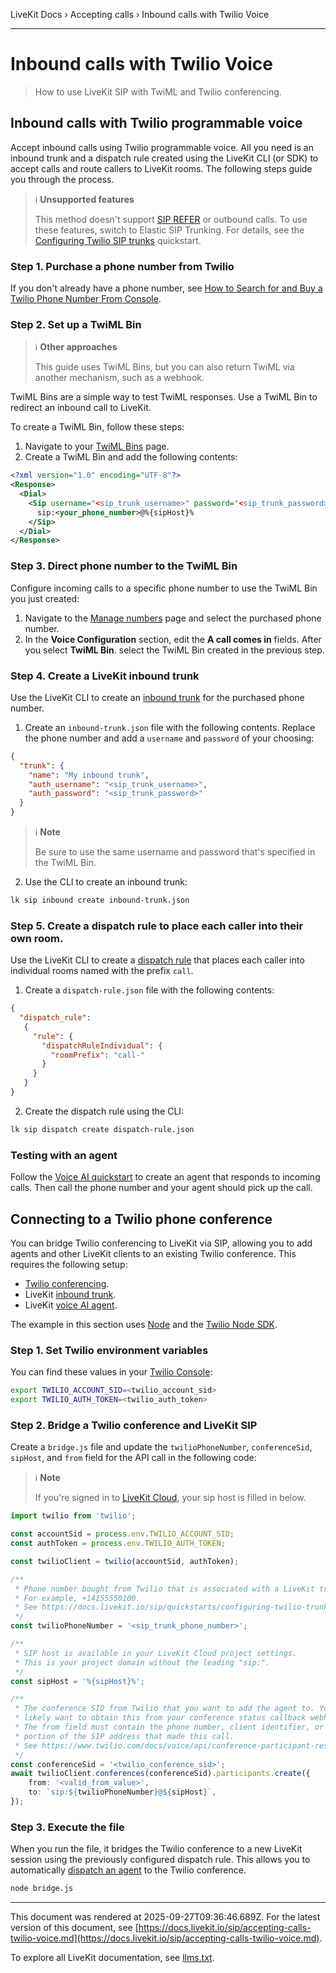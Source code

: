 LiveKit Docs › Accepting calls › Inbound calls with Twilio Voice

---

# Inbound calls with Twilio Voice

> How to use LiveKit SIP with TwiML and Twilio conferencing.

## Inbound calls with Twilio programmable voice

Accept inbound calls using Twilio programmable voice. All you need is an inbound trunk and a dispatch rule created using the LiveKit CLI (or SDK) to accept calls and route callers to LiveKit rooms. The following steps guide you through the process.

> ℹ️ **Unsupported features**
> 
> This method doesn't support [SIP REFER](https://docs.livekit.io/sip/transfer-cold.md) or outbound calls. To use these features, switch to Elastic SIP Trunking. For details, see the [Configuring Twilio SIP trunks](https://docs.livekit.io/sip/quickstarts/configuring-twilio-trunk.md) quickstart.

### Step 1. Purchase a phone number from Twilio

If you don't already have a phone number, see [How to Search for and Buy a Twilio Phone Number From Console](https://help.twilio.com/articles/223135247-How-to-Search-for-and-Buy-a-Twilio-Phone-Number-from-Console).

### Step 2. Set up a TwiML Bin

> ℹ️ **Other approaches**
> 
> This guide uses TwiML Bins, but you can also return TwiML via another mechanism, such as a webhook.

TwiML Bins are a simple way to test TwiML responses. Use a TwiML Bin to redirect an inbound call to LiveKit.

To create a TwiML Bin, follow these steps:

1. Navigate to your [TwiML Bins](https://console.twilio.com/us1/develop/twiml-bins/twiml-bins?frameUrl=/console/twiml-bins) page.
2. Create a TwiML Bin and add the following contents:

```xml
<?xml version="1.0" encoding="UTF-8"?>
<Response>
  <Dial>
    <Sip username="<sip_trunk_username>" password="<sip_trunk_password>">
      sip:<your_phone_number>@%{sipHost}%
    </Sip>
  </Dial>
</Response>

```

### Step 3. Direct phone number to the TwiML Bin

Configure incoming calls to a specific phone number to use the TwiML Bin you just created:

1. Navigate to the [Manage numbers](https://console.twilio.com/us1/develop/phone-numbers/manage/incoming) page and select the purchased phone number.
2. In the **Voice Configuration** section, edit the **A call comes in** fields. After you select **TwiML Bin**. select the TwiML Bin created in the previous step.

### Step 4. Create a LiveKit inbound trunk

Use the LiveKit CLI to create an [inbound trunk](https://docs.livekit.io/sip/trunk-inbound.md) for the purchased phone number.

1. Create an `inbound-trunk.json` file with the following contents. Replace the phone number and add a `username` and `password` of your choosing:

```json
{
  "trunk": {
    "name": "My inbound trunk",
    "auth_username": "<sip_trunk_username>",
    "auth_password": "<sip_trunk_password>"
  }
}

```

> ℹ️ **Note**
> 
> Be sure to use the same username and password that's specified in the TwiML Bin.
2. Use the CLI to create an inbound trunk:

```bash
lk sip inbound create inbound-trunk.json

```

### Step 5. Create a dispatch rule to place each caller into their own room.

Use the LiveKit CLI to create a [dispatch rule](https://docs.livekit.io/sip/dispatch-rule.md) that places each caller into individual rooms named with the prefix `call`.

1. Create a `dispatch-rule.json` file with the following contents:

```json
{
  "dispatch_rule":
   {
     "rule": {
       "dispatchRuleIndividual": {
         "roomPrefix": "call-"
       }
     }
   }
}

```
2. Create the dispatch rule using the CLI:

```bash
lk sip dispatch create dispatch-rule.json

```

### Testing with an agent

Follow the [Voice AI quickstart](https://docs.livekit.io/agents/start/voice-ai.md) to create an agent that responds to incoming calls. Then call the phone number and your agent should pick up the call.

## Connecting to a Twilio phone conference

You can bridge Twilio conferencing to LiveKit via SIP, allowing you to add agents and other LiveKit clients to an existing Twilio conference. This requires the following setup:

- [Twilio conferencing](https://www.twilio.com/docs/voice/conference).
- LiveKit [inbound trunk](https://docs.livekit.io/sip/trunk-inbound.md).
- LiveKit [voice AI agent](https://docs.livekit.io/agents/start/voice-ai.md).

The example in this section uses [Node](https://nodejs.org) and the [Twilio Node SDK](https://www.twilio.com/docs/libraries).

### Step 1. Set Twilio environment variables

You can find these values in your [Twilio Console](https://console.twilio.com/):

```bash
export TWILIO_ACCOUNT_SID=<twilio_account_sid>
export TWILIO_AUTH_TOKEN=<twilio_auth_token>

```

### Step 2. Bridge a Twilio conference and LiveKit SIP

Create a `bridge.js` file and update the `twilioPhoneNumber`, `conferenceSid`, `sipHost`, and `from` field for the API call in the following code:

> ℹ️ **Note**
> 
> If you're signed in to [LiveKit Cloud](https://cloud.livekit.io), your sip host is filled in below.

```typescript
import twilio from 'twilio';

const accountSid = process.env.TWILIO_ACCOUNT_SID;
const authToken = process.env.TWILIO_AUTH_TOKEN;

const twilioClient = twilio(accountSid, authToken);

/**
 * Phone number bought from Twilio that is associated with a LiveKit trunk.
 * For example, +14155550100.
 * See https://docs.livekit.io/sip/quickstarts/configuring-twilio-trunk/
 */
const twilioPhoneNumber = '<sip_trunk_phone_number>';

/**
 * SIP host is available in your LiveKit Cloud project settings.
 * This is your project domain without the leading "sip:".
 */
const sipHost = '%{sipHost}%';

/**
 * The conference SID from Twilio that you want to add the agent to. You
 * likely want to obtain this from your conference status callback webhook handler.
 * The from field must contain the phone number, client identifier, or username
 * portion of the SIP address that made this call.
 * See https://www.twilio.com/docs/voice/api/conference-participant-resource#request-body-parameters
 */
const conferenceSid = '<twilio_conference_sid>';
await twilioClient.conferences(conferenceSid).participants.create({
    from: '<valid_from_value>',
    to: `sip:${twilioPhoneNumber}@${sipHost}`,
});

```

### Step 3.  Execute the file

When you run the file, it bridges the Twilio conference to a new LiveKit session using the previously configured dispatch rule. This allows you to automatically [dispatch an agent](https://docs.livekit.io/agents/worker/agent-dispatch.md) to the Twilio conference.

```bash
node bridge.js

```

---

This document was rendered at 2025-09-27T09:36:46.689Z.
For the latest version of this document, see [https://docs.livekit.io/sip/accepting-calls-twilio-voice.md](https://docs.livekit.io/sip/accepting-calls-twilio-voice.md).

To explore all LiveKit documentation, see [llms.txt](https://docs.livekit.io/llms.txt).